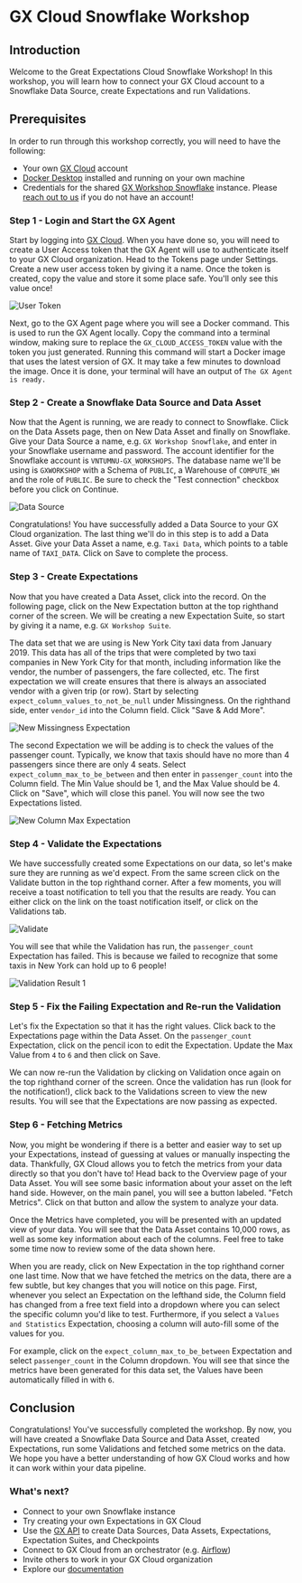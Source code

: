 # GX Cloud Snowflake Workshop

## Introduction
Welcome to the Great Expectations Cloud Snowflake Workshop! In this workshop, you will learn how to connect your GX Cloud account to a Snowflake Data Source, create Expectations and run Validations. 

## Prerequisites
In order to run through this workshop correctly, you will need to have the following:
- Your own [GX Cloud](https://app.greatexpectations.io/login?ssac=true) account
- [Docker Desktop](https://docs.docker.com/get-docker/) installed and running on your own machine
- Credentials for the shared [GX Workshop Snowflake](https://vntumnu-gx_workshops.snowflakecomputing.com/) instance. Please [reach out to us](mailto:support@greatexpectations.io) if you do not have an account!

### Step 1 - Login and Start the GX Agent
Start by logging into [GX Cloud](https://app.greatexpectations.io/login). When you have done so, you will need to create a User Access token that the GX Agent will use to authenticate itself to your GX Cloud organization. Head to the Tokens page under Settings. Create a new user access token by giving it a name. Once the token is created, copy the value and store it some place safe. You'll only see this value once!

![User Token](../img/snowflake/User-Token.png)

Next, go to the GX Agent page where you will see a Docker command. This is used to run the GX Agent locally. Copy the command into a terminal window, making sure to replace the `GX_CLOUD_ACCESS_TOKEN` value with the token you just generated. Running this command will start a Docker image that uses the latest version of GX. It may take a few minutes to download the image. Once it is done, your terminal will have an output of `The GX Agent is ready.`

### Step 2 - Create a Snowflake Data Source and Data Asset
Now that the Agent is running, we are ready to connect to Snowflake. Click on the Data Assets page, then on New Data Asset and finally on Snowflake. Give your Data Source a name, e.g. `GX Workshop Snowflake`, and enter in your Snowflake username and password. The account identifier for the Snowflake account is `VNTUMNU-GX_WORKSHOPS`. The database name we'll be using is `GXWORKSHOP` with a Schema of `PUBLIC`, a Warehouse of `COMPUTE_WH` and the role of `PUBLIC`. Be sure to check the "Test connection" checkbox before you click on Continue.

![Data Source](../img/snowflake/Add-Data-Source.png)

Congratulations! You have successfully added a Data Source to your GX Cloud organization. The last thing we'll do in this step is to add a Data Asset. Give your Data Asset a name, e.g. `Taxi Data`, which points to a table name of `TAXI_DATA`. Click on Save to complete the process.

### Step 3 - Create Expectations
Now that you have created a Data Asset, click into the record. On the following page, click on the New Expectation button at the top righthand corner of the screen. We will be creating a new Expectation Suite, so start by giving it a name, e.g. `GX Workshop Suite`.

The data set that we are using is New York City taxi data from January 2019. This data has all of the trips that were completed by two taxi companies in New York City for that month, including information like the vendor, the number of passengers, the fare collected, etc. The first expectation we will create ensures that there is always an associated vendor with a given trip (or row). Start by selecting `expect_column_values_to_not_be_null` under Missingness. On the righthand side, enter `vendor_id` into the Column field. Click  "Save & Add More".

![New Missingness Expectation](../img/snowflake/New-Expectation.png)

The second Expectation we will be adding is to check the values of the passenger count. Typically, we know that taxis should have no more than 4 passengers since there are only 4 seats. Select `expect_column_max_to_be_between` and then enter in `passenger_count` into the Column field. The Min Value should be 1, and the Max Value should be 4. Click on "Save", which will close this panel. You will now see the two Expectations listed.

![New Column Max Expectation](../img/snowflake/New-Passenger-Expectation.png)

### Step 4 - Validate the Expectations
We have successfully created some Expectations on our data, so let's make sure they are running as we'd expect. From the same screen click on the Validate button in the top righthand corner. After a few moments, you will receive a toast notification to tell you that the results are ready. You can either click on the link on the toast notification itself, or click on the Validations tab.

![Validate](../img/snowflake/Validate-1.png)

You will see that while the Validation has run, the `passenger_count` Expectation has failed. This is because we failed to recognize that some taxis in New York can hold up to 6 people! 

![Validation Result 1](../img/snowflake/Validation-Result-1.png)

### Step 5 - Fix the Failing Expectation and Re-run the Validation
Let's fix the Expectation so that it has the right values. Click back to the Expectations page within the Data Asset. On the `passenger_count` Expectation, click on the pencil icon to edit the Expectation. Update the Max Value from `4` to `6` and then click on Save.

We can now re-run the Validation by clicking on Validation once again on the top righthand corner of the screen. Once the validation has run (look for the notification!), click back to the Validations screen to view the new results. You will see that the Expectations are now passing as expected.

### Step 6 - Fetching Metrics
Now, you might be wondering if there is a better and easier way to set up your Expectations, instead of guessing at values or manually inspecting the data. Thankfully, GX Cloud allows you to fetch the metrics from your data directly so that you don't have to! Head back to the Overview page of your Data Asset. You will see some basic information about your asset on the left hand side. However, on the main panel, you will see a button labeled. "Fetch Metrics". Click on that button and allow the system to analyze your data. 

Once the Metrics have completed, you will be presented with an updated view of your data. You will see that the Data Asset contains 10,000 rows, as well as some key information about each of the columns. Feel free to take some time now to review some of the data shown here.

When you are ready, click on New Expectation in the top righthand corner one last time. Now that we have fetched the metrics on the data, there are a few subtle, but key changes that you will notice on this page. First, whenever you select an Expectation on the lefthand side, the Column field has changed from a free text field into a dropdown where you can select the specific column you'd like to test. Furthermore, if you select a `Values and Statistics` Expectation, choosing a column will auto-fill some of the values for you.

For example, click on the `expect_column_max_to_be_between` Expectation and select `passenger_count` in the Column dropdown. You will see that since the metrics have been generated for this data set, the Values have been automatically filled in with `6`.

## Conclusion
Congratulations! You've successfully completed the workshop. By now, you will have created a Snowflake Data Source and Data Asset, created Expectations, run some Validations and fetched some metrics on the data. We hope you have a better understanding of how GX Cloud works and how it can work within your data pipeline.

### What's next?
- Connect to your own Snowflake instance
- Try creating your own Expectations in GX Cloud
- Use the [GX API]() to create Data Sources, Data Assets, Expectations, Expectation Suites, and Checkpoints
- Connect to GX Cloud from an orchestrator (e.g. [Airflow](https://airflow.apache.org/))
- Invite others to work in your GX Cloud organization
- Explore our [documentation](https://docs.greatexpectations.io/docs/cloud/)